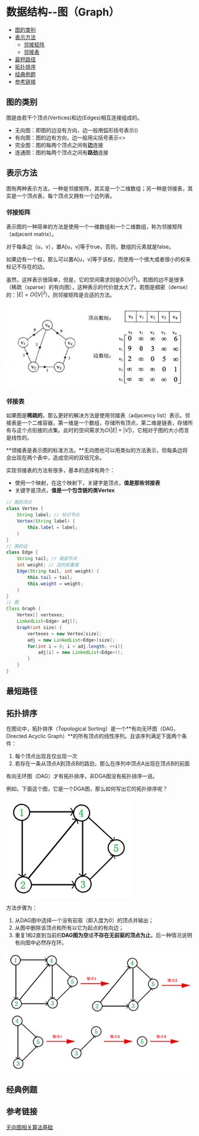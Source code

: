 # 数据结构--图（Graph）

- [图的类别](#图的类别)
- [表示方法](#表示方法)
  - [邻接矩阵](#邻接矩阵)
  - [邻接表](#邻接表)
- [最短路径](#最短路径)
- [拓扑排序](#拓扑排序)
- [经典例题](#经典例题)
- [参考链接](#参考链接)

## 图的类别

图是由若干个顶点(Vertices)和边(Edges)相互连接组成的。

- 无向图：即图的边没有方向，边一般用弧形括号表示()
- 有向图：图的边有方向，边一般用尖括号表示<>
- 完全图：图的每两个顶点之间有**边**连接
- 连通图：图的每两个顶点之间有**路劲**连接



## 表示方法

图有两种表示方法，一种是邻接矩阵，其实是一个二维数组；另一种是邻接表，其实是一个顶点表，每个顶点又拥有一个边列表。

### 邻接矩阵

表示图的一种简单的方法是使用一个一维数组和一个二维数组，称为邻接矩阵（adjacent matrix）。

对于每条边（u，v），置A[u，v]等于true，否则，数组的元素就是false。

如果边有一个权，那么可以置A[u，v]等于该权，而使用一个很大或者很小的权来标记不存在的边。

虽然，这样表示很简单，但是，它的空间需求则是$O(|V|^2)$。若图的边不是很多（稀疏（sparse）的有向图），这种表示的代价就太大了。若图是稠密（dense）的：$|E|=O(|V|^2)$，则邻接矩阵是合适的方法。

![20150731211453086](assets/20150731211453086.jpg)

### 邻接表

如果图是**稀疏的**，那么更好的解决方法是使用邻接表（adjacency list）表示。邻接表是一个二维容器，第一维是一个数组，存储所有顶点，第二维是链表，存储所有与这个点衔接的点集。此时的空间需求为$O(|E|+|V|)$，它相对于图的大小而言是线性的。

**领接表是表示图的标准方法。**无向图也可以用类似的方法表示，但每条边将会出现在两个表中，造成空间的双倍冗余。

实现邻接表的方法有很多，基本的选择有两个：

- 使用一个映射，在这个映射下，关键字是顶点，**值是那些邻接表**
- 关键字是顶点，**值是一个包含链的类Vertex**

```java
// 图的顶点
class Vertex {
    String label; // 标识节点
    Vertex(String label) {
        this.label = label;
    }
}
// 图的边
class Edge {
    String tail; // 尾部节点
    int weight; // 边的权重值
    Edge(String tail, int weight) {
        this.tail = tail;
        this.weight = weight;
    }
}
// 图
Class Graph {
    Vertex[] vertexes;
    LinkedList<Edge> adj[];
    Graph(int size) {
        vertexes = new Vertex[size];
        adj = new LinkedList<Edge>[size];
        for(int i = 0; i < adj.length; ++i){
            adj[i] = new LinkedList<Edge>();
        }
    }
}
```

## 最短路径



## 拓扑排序

在图论中，拓扑排序（Topological Sorting）是一个**有向无环图（DAG，Directed Acyclic Graph）**的所有顶点的线性序列。且该序列满足下面两个条件：

1. 每个顶点出现且仅出现一次
2. 若存在一条从顶点A到顶点B的路劲，那么在序列中顶点A出现在顶点B的前面

有向无环图（DAG）才有拓扑排序，非DGA图没有拓扑排序一说。

例如，下面这个图，它是一个DGA图，那么如何写出它的拓扑排序呢？

![20150507001028284](assets/20150507001028284.jpg)

方法步骤为：

1. 从DAG图中选择一个没有前驱（即入度为0）的顶点并输出；
2. 从图中删除该顶点和所有以它为起点的有向边；
3. 重复1和2直到当前的**DAG图为空**或**不存在无前驱的顶点为止**。后一种情况说明有向图中必然存在环。

![20150507001759702](assets/20150507001759702.jpg)

## 经典例题



## 参考链接

[无向图相关算法基础](https://www.cnblogs.com/yangecnu/p/Introduce-Undirected-Graphs.html)